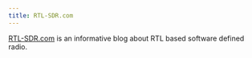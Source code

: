 ```yaml
---
title: RTL-SDR.com
---
```

[RTL-SDR.com] is an informative blog about RTL based software
defined radio.

[RTL-SDR.com]:http://www.rtl-sdr.com/
